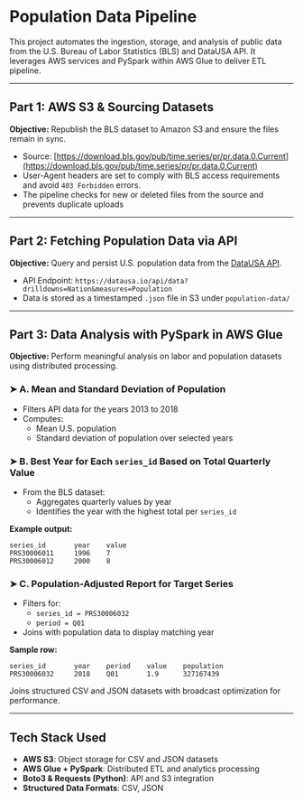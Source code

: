 #  Population Data  Pipeline

This project automates the ingestion, storage, and analysis of public data from the U.S. Bureau of Labor Statistics (BLS) and DataUSA API. It leverages AWS services and PySpark within AWS Glue to deliver ETL pipeline.

---

## Part 1: AWS S3 & Sourcing Datasets

**Objective:** Republish the BLS dataset to Amazon S3 and ensure the files remain in sync.

- Source: [https://download.bls.gov/pub/time.series/pr/pr.data.0.Current](https://download.bls.gov/pub/time.series/pr/pr.data.0.Current)
- User-Agent headers are set to comply with BLS access requirements and avoid `403 Forbidden` errors.
- The pipeline checks for new or deleted files from the source and prevents duplicate uploads

---

##  Part 2: Fetching Population Data via API

**Objective:** Query and persist U.S. population data from the [DataUSA API](https://datausa.io/about/api/).

- API Endpoint: `https://datausa.io/api/data?drilldowns=Nation&measures=Population`
- Data is stored as a timestamped `.json` file in S3 under `population-data/`

---

##  Part 3: Data Analysis with PySpark in AWS Glue

**Objective:** Perform meaningful analysis on labor and population datasets using distributed processing.

### ➤ A. Mean and Standard Deviation of Population

- Filters API data for the years 2013 to 2018
- Computes:
  - Mean U.S. population
  - Standard deviation of population over selected years

### ➤ B. Best Year for Each `series_id` Based on Total Quarterly Value

- From the BLS dataset:
  - Aggregates quarterly values by year
  - Identifies the year with the highest total per `series_id`

**Example output:**
```
series_id       year    value
PRS30006011     1996    7
PRS30006012     2000    8
```

### ➤ C. Population-Adjusted Report for Target Series

- Filters for:
  - `series_id = PRS30006032`
  - `period = Q01`
- Joins with population data to display matching year

**Sample row:**
```
series_id       year    period    value    population
PRS30006032     2018    Q01       1.9      327167439
```

 Joins structured CSV and JSON datasets with broadcast optimization for performance.

---

## Tech Stack Used

- **AWS S3**: Object storage for CSV and JSON datasets
- **AWS Glue + PySpark**: Distributed ETL and analytics processing
- **Boto3 & Requests (Python)**: API and S3 integration
- **Structured Data Formats**: CSV, JSON



